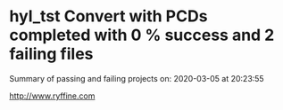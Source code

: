 # hyl_tst Convert with PCDs completed with 0 % success and 2 failing files

Summary of passing and failing projects on: 2020-03-05 at 20:23:55

http://www.ryffine.com
